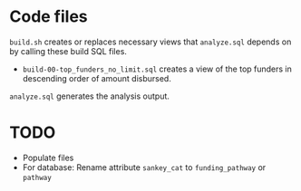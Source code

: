 # Code files
`build.sh` creates or replaces necessary views that `analyze.sql` depends on by calling these build SQL files.
- `build-00-top_funders_no_limit.sql` creates a view of the top funders in descending order of amount disbursed.

`analyze.sql` generates the analysis output.

# TODO
- Populate files
- For database: Rename attribute `sankey_cat` to `funding_pathway` or `pathway`